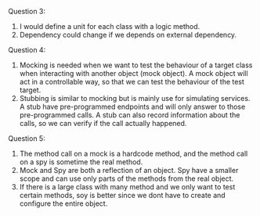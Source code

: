 Question 3:
1. I would define a unit for each class with a logic method.
2. Dependency could change if we depends on external dependency.

Question 4:
1. Mocking is needed when we want to test the behaviour of a target class when interacting with another object (mock object). A mock object will act in a controllable way, so that we can test the behaviour of the test target.
2. Stubbing is similar to mocking but is mainly use for simulating services. A stub have pre-programmed endpoints and will only answer to those pre-programmed calls. A stub can also record information about the calls, so we can verify if the call actually happened. 

Question 5:
1. The method call on a mock is a hardcode method, and the method call on a spy is sometime the real method.
2. Mock and Spy are both a reflection of an object. Spy have a smaller scope and can use only parts of the methods from the real object.
3. If there is a large class with many method and we only want to test certain methods, soy is better since we dont have to create and configure the entire object.